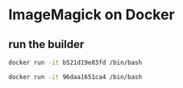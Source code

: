 # ImageMagick on Docker

## run the builder

```bash
docker run -it b521d19e83fd /bin/bash
```

```bash
docker run -it 96daa1651ca4 /bin/bash
```
